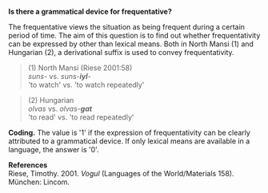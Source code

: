 **Is there a grammatical device for frequentative?**

The frequentative views the situation as being frequent during a certain period of time. The aim of this question is to find out whether frequentativity can be expressed by other than lexical means. Both in North Mansi (1) and Hungarian (2), a derivational suffix is used to convey frequentativity.

>(1) North Mansi (Riese 2001:58)<br/>
>*suns-* vs. *suns-**iyl**-*<br/>
>'to watch' vs. 'to watch repeatedly'<br/>

>(2) Hungarian <br/>
>*olvas* vs. *olvas-**gat***<br/> 
>'to read' vs. 'to read repeatedly'

**Coding.** The value is '1' if the expression of frequentativity can be clearly attributed to a grammatical device. If only lexical means are available in a language, the answer is '0'.

**References**<br/>
Riese, Timothy. 2001. *Vogul* (Languages of the World/Materials 158). München: Lincom.
